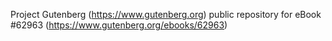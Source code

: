 Project Gutenberg (https://www.gutenberg.org) public repository for eBook #62963 (https://www.gutenberg.org/ebooks/62963)
